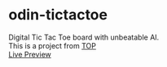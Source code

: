 # odin-tictactoe

Digital Tic Tac Toe board with unbeatable AI.  
This is a project from [TOP](https://www.theodinproject.com/lessons/node-path-javascript-tic-tac-toe)  
[Live Preview](https://itdepends-music.github.io/odin-tictactoe/)

